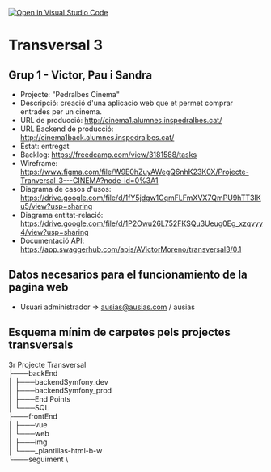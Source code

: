 [![Open in Visual Studio Code](https://classroom.github.com/assets/open-in-vscode-f059dc9a6f8d3a56e377f745f24479a46679e63a5d9fe6f495e02850cd0d8118.svg)](https://classroom.github.com/online_ide?assignment_repo_id=7459905&assignment_repo_type=AssignmentRepo)
# Transversal 3

## Grup 1 - Victor, Pau i Sandra

 * Projecte: "Pedralbes Cinema"
 * Descripció: creació d'una aplicacio web que et permet comprar entrades per un cinema.
 * URL de producció: http://cinema1.alumnes.inspedralbes.cat/
 * URL Backend de producció: http://cinema1back.alumnes.inspedralbes.cat/
 * Estat: entregat
 * Backlog: https://freedcamp.com/view/3181588/tasks
 * Wireframe: https://www.figma.com/file/W9E0hZuyAWegQ6nhK23K0X/Projecte-Tranversal-3---CINEMA?node-id=0%3A1
 * Diagrama de casos d'usos: https://drive.google.com/file/d/1fY5jdgw1GqmFLFmXVX7QmPU9hTT3IKu5/view?usp=sharing
 * Diagrama entitat-relació: https://drive.google.com/file/d/1P2Owu26L752FKSQu3Ueug0Eg_xzqvyy4/view?usp=sharing
 * Documentació API: https://app.swaggerhub.com/apis/AVictorMoreno/transversal3/0.1

## Datos necesarios para el funcionamiento de la pagina web 
* Usuari administrador => ausias@ausias.com / ausias

## Esquema mínim de carpetes pels projectes transversals

3r Projecte Transversal \
├───backEnd \
│   ├───backendSymfony_dev \
│   ├───backendSymfony_prod \
│   ├───End Points \
│   └───SQL \
├───frontEnd \
│   ├───vue \
│   └───web \
│       ├───img \
│       └───_plantillas-html-b-w \
└───seguiment \


